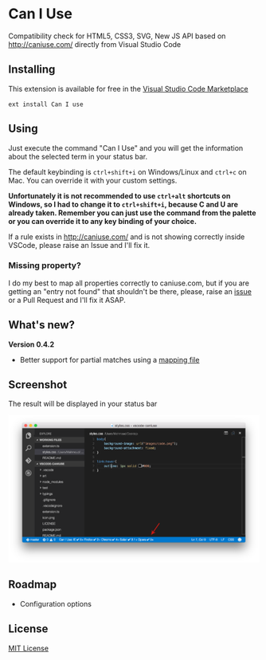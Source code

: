 # Can I Use

Compatibility check for HTML5, CSS3, SVG, New JS API based on http://caniuse.com/ directly from Visual Studio Code

## Installing

This extension is available for free in the [Visual Studio Code Marketplace](https://marketplace.visualstudio.com/items/akamud.vscode-caniuse)  
```
ext install Can I use
```

## Using

Just execute the command "Can I Use" and you will get the information about the selected term in your status bar.

The default keybinding is `ctrl+shift+i` on Windows/Linux and `ctrl+c` on Mac. You can override it with your custom settings.

**Unfortunately it is not recommended to use `ctrl+alt` shortcuts on Windows, so I had to change it to `ctrl+shift+i`, because C and U are already taken. Remember you can just use the command from the palette or you can override it to any key binding of your choice.**

If a rule exists in http://caniuse.com/ and is not showing correctly inside VSCode, please raise an Issue and I'll fix it.

### Missing property?

I do my best to map all properties correctly to caniuse.com, but if you are getting an "entry not found" that shouldn't be there, please, raise an [issue](https://github.com/akamud/vscode-caniuse/issues) or a Pull Request and I'll fix it ASAP.

## What's new?

**Version 0.4.2**  
* Better support for partial matches using a [mapping file](https://github.com/akamud/vscode-caniuse/blob/master/data/rulesDictionary.js)

## Screenshot

The result will be displayed in your status bar

![](https://raw.githubusercontent.com/akamud/vscode-caniuse/master/screenshot.png)

## Roadmap

* Configuration options

## License
[MIT License](https://raw.githubusercontent.com/akamud/vscode-caniuse/master/LICENSE)
